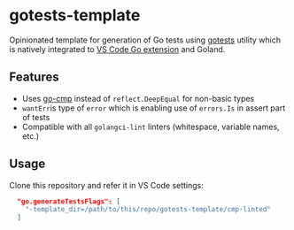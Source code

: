 # gotests-template

Opinionated template for generation of Go tests using
[gotests](https://github.com/cweill/gotests) utility which is natively
integrated to [VS Code Go
extension](https://marketplace.visualstudio.com/items?itemName=golang.go) and
Goland.

## Features

- Uses [go-cmp](github.com/google/go-cmp/cmp) instead of `reflect.DeepEqual`
  for non-basic types
- `wantErr`is type of `error` which is enabling use of `errors.Is` in assert
  part of tests
- Compatible with all `golangci-lint` linters (whitespace, variable names, etc.)

## Usage

Clone this repository and refer it in VS Code settings:

```json
  "go.generateTestsFlags": [
    "-template_dir=/path/to/this/repo/gotests-template/cmp-linted"
  ]
```

